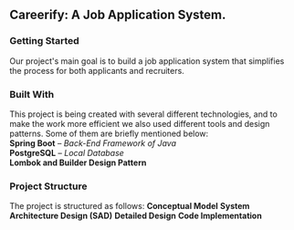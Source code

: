 ## Careerify: A Job Application System.
### Getting Started
Our project's main goal is to build a job application system that simplifies the process for both applicants and recruiters. 

### Built With
This project is being created with several different technologies, and to make the work more efficient we also used different tools and design patterns. Some of them are briefly mentioned below:  
**Spring Boot** – *Back-End Framework of Java*\
**PostgreSQL** – *Local Database*\
**Lombok and Builder Design Pattern**

### Project Structure
The project is structured as follows:
**Conceptual Model**
**System Architecture Design (SAD)**
**Detailed Design**
**Code Implementation** 
